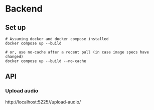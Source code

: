 # Backend

## Set up

```
# Assuming docker and docker compose installed
docker compose up --build

# or, use no-cache after a recent pull (in case image specs have changed)
docker compose up --build --no-cache
```

## API

### Upload audio

http://localhost:5225//upload-audio/
